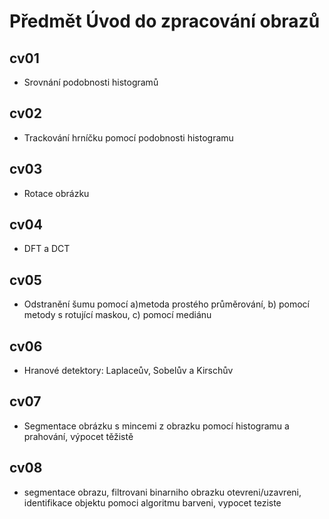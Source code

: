 # Předmět Úvod do zpracování obrazů

## cv01
- Srovnání podobnosti histogramů

## cv02
- Trackování hrníčku pomocí podobnosti histogramu

## cv03
- Rotace obrázku

## cv04
- DFT a DCT

## cv05
- Odstranění šumu pomocí a)metoda prostého průměrování, b) pomocí metody s rotující maskou, c) pomocí mediánu

## cv06
- Hranové detektory: Laplaceův, Sobelův a Kirschův

## cv07
- Segmentace obrázku s mincemi z obrazku pomocí histogramu a prahování, výpocet těžistě

## cv08
- segmentace obrazu, filtrovani binarniho obrazku otevreni/uzavreni, identifikace objektu pomoci algoritmu barveni, vypocet teziste